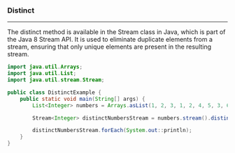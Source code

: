 ###   Distinct
----------------------------------------------
The distinct method is available in the Stream class in Java, which is part of the Java 8 Stream API. 
It is used to eliminate duplicate elements from a stream, 
ensuring that only unique elements are present in the resulting stream.


```java
import java.util.Arrays;
import java.util.List;
import java.util.stream.Stream;

public class DistinctExample {
    public static void main(String[] args) {
        List<Integer> numbers = Arrays.asList(1, 2, 3, 1, 2, 4, 5, 3, 6);

        Stream<Integer> distinctNumbersStream = numbers.stream().distinct();

        distinctNumbersStream.forEach(System.out::println);
    }
}

```